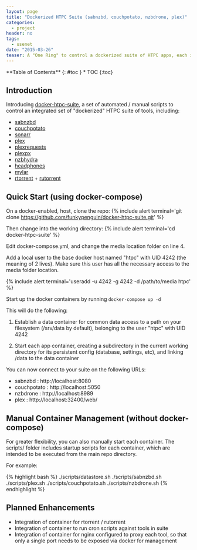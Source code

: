 ```yaml
---
layout: page
title: "Dockerized HTPC Suite (sabnzbd, couchpotato, nzbdrone, plex)"
categories:
  - project
header: no
tags:
  - usenet
date: "2015-03-26"
teaser: A "One Ring" to control a dockerized suite of HTPC apps, each in their own isolated container
---
```


<div class="panel radius" markdown="1">
**Table of Contents**
{: #toc }
*  TOC
{:toc}
</div>

## Introduction

Introducing [docker-htpc-suite](https://github.com/funkypenguin/docker-htpc-suite), a set of automated / manual scripts to control an integrated set of "dockerized" HTPC suite of tools, including:

* [sabnzbd][1]
* [couchpotato][2]
* [sonarr][3]
* [plex][4]
* [plexrequests][5]
* [plexpx][6]
* [nzbhydra][7]
* [headphones][8]
* [mylar][9]
* [rtorrent][10] + [rutorrent][11]


[1]: https://sabnzbd.org
[2]: https://couchpota.to/
[3]: https://sonarr.tv/
[4]: https://www.plex.tv
[5]: http://plexrequests.8bits.ca/
[6]: https://github.com/JonnyWong16/plexpy
[7]: https://github.com/theotherp/nzbhydra
[8]: https://github.com/rembo10/headphones
[9]: https://github.com/evilhero/mylar
[10]: https://wiki.archlinux.org/index.php/RTorrent
[11]: https://github.com/Novik/ruTorrent

## Quick Start (using docker-compose)

On a docker-enabled, host, clone the repo:
{% include alert terminal='git clone https://github.com/funkypenguin/docker-htpc-suite.git' %}

Then change into the working directory:
{% include alert terminal='cd docker-htpc-suite' %}

Edit docker-compose.yml, and change the media location folder on line 4.

Add a local user to the base docker host named "htpc" with UID 4242 (the meaning of 2 lives). Make sure this user has all the necessary access to the media folder location.

{% include alert terminal='useradd -u 4242 -g 4242 -d /path/to/media htpc' %}

Start up the docker containers by running ```docker-compose up -d```

This will do the following:

1. Establish a data container for common data access to a path on your filesystem (/srv/data by default), belonging to the user "htpc" with UID 4242

2. Start each app container, creating a subdirectory in the current working directory for its persistent config (database, settings, etc), and linking /data to the data container

You can now connect to your suite on the following URLs:

* sabnzbd : http://localhost:8080
* couchpotato : http://localhost:5050
* nzbdrone : http://localhost:8989
* plex : http://localhost:32400/web/

## Manual Container Management (without docker-compose)

For greater flexibility, you can also manually start each container. The scripts/ folder includes startup scripts for each container, which are intended to be executed from the main repo directory.

For example:

{% highlight bash %}
./scripts/datastore.sh
./scripts/sabnzbd.sh
./scripts/plex.sh
./scripts/couchpotato.sh
./scripts/nzbdrone.sh
{% endhighlight %}

## Planned Enhancements

* Integration of container for rtorrent / rutorrent
* Integration of container to run cron scripts against tools in suite
* Integration of container for nginx configured to proxy each tool, so that only a single port needs to be exposed via docker for management
